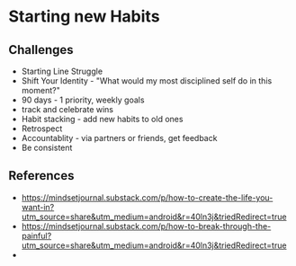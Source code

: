 # Starting new Habits

## Challenges
* Starting Line Struggle
* Shift Your Identity - "What would my most disciplined self do in this moment?"
* 90 days - 1 priority, weekly goals 
* track and celebrate wins
* Habit stacking - add new habits to old ones
* Retrospect
* Accountablity - via partners or friends, get feedback
* Be consistent

## References
* https://mindsetjournal.substack.com/p/how-to-create-the-life-you-want-in?utm_source=share&utm_medium=android&r=40ln3j&triedRedirect=true
* https://mindsetjournal.substack.com/p/how-to-break-through-the-painful?utm_source=share&utm_medium=android&r=40ln3j&triedRedirect=true
* 